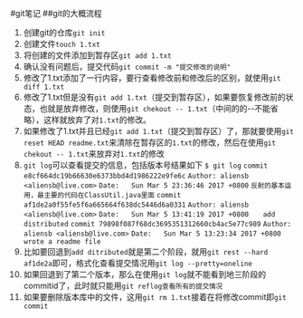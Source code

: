 #git笔记
##git的大概流程
1. 创建git的仓库`git init`
2. 创建文件`touch 1.txt`
3. 将创建的文件添加到暂存区`git add 1.txt`
4. 确认没有问题后，提交代码`git commit -m "提交修改的说明"`
5. 修改了1.txt添加了一行内容，要行查看修改前和修改后的区别，就使用`git diff 1.txt`
6. 修改了1.txt但是没有`git add 1.txt`（提交到暂存区），如果要恢复修改前的状态，也就是放弃修改，则使用`git chekout -- 1.txt`（中间的的--不能省略），这样就放弃了对`1.txt`的修改。
7. 如果修改了1.txt并且已经`git add 1.txt`（提交到暂存区）了，那就要使用`git reset HEAD readme.txt`来清除在暂存区的`1.txt`的修改，然后在使用`git chekout -- 1.txt`来放弃对`1.txt`的修改
8. `git log`可以查看提交的信息，包括版本号结果如下
`$ git log`
`commit e8cf664dc19b66630e6373bbd4d1986222e9fe6c`
`Author: aliensb <aliensb@live.com>`
`Date:   Sun Mar 5 23:36:46 2017 +0800`
    `反射的基本运用，最主要的代码在ClassUtil.java里面`
`commit af1de2a0f55fe5f6a665664f638dc5446d6a0331`
`Author: aliensb <aliensb@live.com>`
`Date:   Sun Mar 5 13:41:19 2017 +0800`
`   add distributed`
`commit 79898f087f68dc3695351312660cb4ac5e77c989`
`Author: aliensb <aliensb@live.com>`
`Date:   Sun Mar 5 13:23:34 2017 +0800`
`    wrote a readme file`
9. 比如要回退到`add ditributed`就是第二个阶段，就用`git rest --hard af1de2a`即可，格式化查看提交情况用`git log --pretty=oneline`
10. 如果回退到了第二个版本，那么在使用`git log`就不能看到地三阶段的commitid了，此时就只能用`git reflog查看所有的提交情况`
11. 如果要删除版本库中的文件，这用`git rm 1.txt`接着在将修改commit即`git commit`